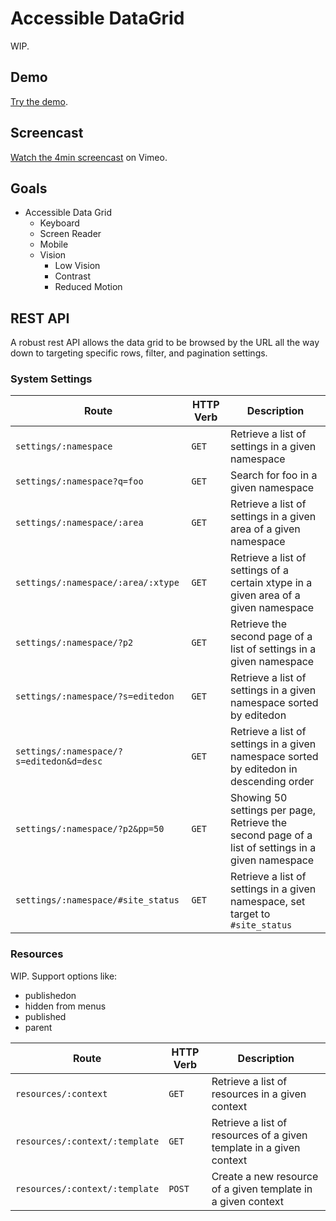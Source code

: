 # Accessible DataGrid

WIP.

## Demo
[Try the demo](http://a11y-datagrid.markup.tips/).

## Screencast
[Watch the 4min screencast](https://vimeo.com/219314498) on Vimeo.

## Goals
 - Accessible Data Grid
    - Keyboard
    - Screen Reader
    - Mobile
    - Vision
      - Low Vision
      - Contrast
      - Reduced Motion

## REST API
A robust rest API allows the data grid to be browsed by the URL all the way down to targeting specific rows, filter, and pagination settings.

### System Settings

| Route  | HTTP Verb | Description |
| ------------- | ------------- | ------------- |
| `settings/:namespace`  | `GET`  | Retrieve a list of settings in a given namespace
| `settings/:namespace?q=foo`  | `GET`  | Search for foo in a given namespace
| `settings/:namespace/:area`  | `GET`  | Retrieve a list of settings in a given area of a given namespace
| `settings/:namespace/:area/:xtype`  | `GET`  | Retrieve a list of settings of a certain xtype in a given area of a given namespace
| `settings/:namespace/?p2`  | `GET`  | Retrieve the second page of a list of settings in a given namespace
| `settings/:namespace/?s=editedon`  | `GET`  | Retrieve a list of settings in a given namespace sorted by editedon
| `settings/:namespace/?s=editedon&d=desc`  | `GET`  | Retrieve a list of settings in a given namespace sorted by editedon in descending order
| `settings/:namespace/?p2&pp=50`  | `GET`  | Showing 50 settings per page, Retrieve the second page of a list of settings in a given namespace
| `settings/:namespace/#site_status`  | `GET`  | Retrieve a list of settings in a given namespace, set target to `#site_status`

### Resources

WIP. Support options like:
 - publishedon
 - hidden from menus
 - published
 - parent

| Route  | HTTP Verb | Description |
| ------------- | ------------- | ------------- |
| `resources/:context`  | `GET`  | Retrieve a list of resources in a given context
| `resources/:context/:template`  | `GET`  | Retrieve a list of resources of a given template in a given context
| `resources/:context/:template`  | `POST`  | Create a new resource of a given template in a given context

